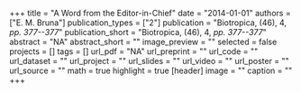 +++
title = "A Word from the Editor-in-Chief"
date = "2014-01-01"
authors = ["E. M. Bruna"]
publication_types = ["2"]
publication = "Biotropica, (46), 4, _pp. 377--377_"
publication_short = "Biotropica, (46), 4, _pp. 377--377_"
abstract = "NA"
abstract_short = ""
image_preview = ""
selected = false
projects = []
tags = []
url_pdf = "NA"
url_preprint = ""
url_code = ""
url_dataset = ""
url_project = ""
url_slides = ""
url_video = ""
url_poster = ""
url_source = ""
math = true
highlight = true
[header]
image = ""
caption = ""
+++
